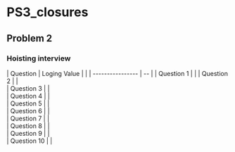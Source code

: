 # PS3_closures
## Problem 2
### Hoisting interview
| Question    | Loging Value | |
| ---------------- | -- |
| Question 1  |     | 
| Question 2  |     |  
| Question 3  |     |      
| Question 4  |     |   
| Question 5  |     |      
| Question 6  |     |  
| Question 7  |     |   
| Question 8  |     |      
| Question 9  |     |  
| Question 10 |     |
